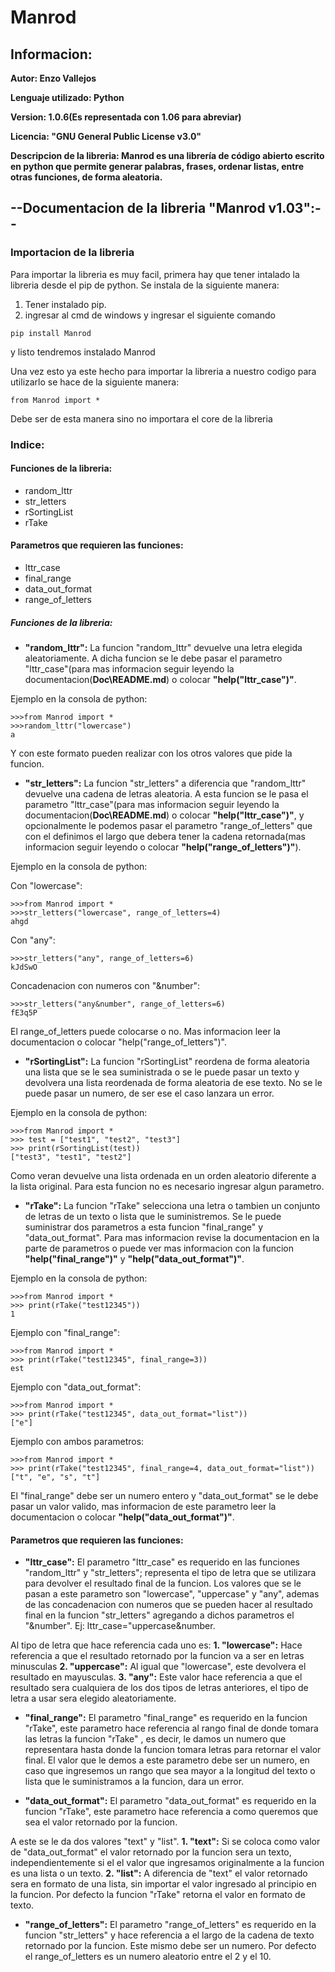 # Manrod

## Informacion: 
**Autor: Enzo Vallejos** 

**Lenguaje utilizado: Python**

**Version: 1.0.6(Es representada con 1.06 para abreviar)**

**Licencia: "GNU General Public License v3.0"**

**Descripcion de la libreria: Manrod es una librería de código abierto escrito en python que permite generar palabras, frases, ordenar listas, entre otras funciones, de forma aleatoria.**

## --Documentacion de la libreria "Manrod v1.03":--

### Importacion de la libreria
Para importar la libreria es muy facil, primera hay que tener intalado la libreria desde el pip de python. Se instala de la siguiente manera:

1. Tener instalado pip.
2. ingresar al cmd de windows y ingresar el siguiente comando
```
pip install Manrod
```
y listo tendremos instalado Manrod

Una vez esto ya este hecho para importar la libreria a nuestro codigo para utilizarlo se hace de la siguiente manera:
```
from Manrod import *
```
Debe ser de esta manera sino no importara el core de la libreria

### Indice:

#### Funciones de la libreria:
- random_lttr
- str_letters
- rSortingList
- rTake

#### Parametros que requieren las funciones:
- lttr_case
- final_range
- data_out_format
- range_of_letters

##### Funciones de la libreria:

- **"random_lttr":** La funcion "random_lttr" devuelve una letra elegida aleatoriamente. 
A dicha funcion se le debe pasar el parametro "lttr_case"(para mas informacion seguir leyendo la documentacion(**Doc\README.md**) o colocar **"help("lttr_case")"**.

Ejemplo en la consola de python:
```
>>>from Manrod import *
>>>random_lttr("lowercase")
a
```
Y con este formato pueden realizar con los otros valores que pide la funcion.

- **"str_letters":** La funcion "str_letters" a diferencia que "random_lttr" devuelve una cadena de letras aleatoria. A esta funcion se le pasa el parametro "lttr_case"(para mas informacion seguir leyendo la documentacion(**Doc\README.md**) o colocar **"help("lttr_case")"**, y opcionalmente le podemos pasar el parametro "range_of_letters" que con el definimos el largo que debera tener la cadena retornada(mas informacion seguir leyendo o colocar **"help("range_of_letters")"**). 

Ejemplo en la consola de python:

Con "lowercase":
```
>>>from Manrod import *
>>>str_letters("lowercase", range_of_letters=4)
ahgd
```

Con "any":
```
>>>str_letters("any", range_of_letters=6)
kJdSwO
```

Concadenacion con numeros con "&number":
```
>>>str_letters("any&number", range_of_letters=6)
fE3q5P
```

El range_of_letters puede colocarse o no. Mas informacion leer la documentacion o colocar "help("range_of_letters")".

- **"rSortingList":** La funcion "rSortingList" reordena de forma aleatoria una lista que se le sea suministrada o se le puede pasar un texto y devolvera una lista reordenada de forma aleatoria de ese texto. No se le puede pasar un numero, de ser ese el caso lanzara un error.

Ejemplo en la consola de python:
```
>>>from Manrod import *
>>> test = ["test1", "test2", "test3"]
>>> print(rSortingList(test))
["test3", "test1", "test2"]
```

Como veran devuelve una lista ordenada en un orden aleatorio diferente a la lista original. Para esta funcion no es necesario ingresar algun parametro.

- **"rTake":** La funcion "rTake" selecciona una letra o tambien un conjunto de letras de un texto o lista que le suministremos. Se le puede suministrar dos parametros a esta funcion "final_range" y "data_out_format".
Para mas informacion revise la documentacion en la parte de parametros o puede ver mas informacion con la funcion **"help("final_range")"** y **"help("data_out_format")"**.

Ejemplo en la consola de python:
```
>>>from Manrod import *
>>> print(rTake("test12345"))
1
```

Ejemplo con "final_range":
```
>>>from Manrod import *
>>> print(rTake("test12345", final_range=3))
est
```

Ejemplo con "data_out_format":
```
>>>from Manrod import *
>>> print(rTake("test12345", data_out_format="list"))
["e"]
```

Ejemplo con ambos parametros:
```
>>>from Manrod import *
>>> print(rTake("test12345", final_range=4, data_out_format="list"))
["t", "e", "s", "t"]
```

El "final_range" debe ser un numero entero y "data_out_format" se le debe pasar un valor valido, mas informacion de este parametro leer la documentacion o colocar **"help("data_out_format")"**.

#### Parametros que requieren las funciones:

- **"lttr_case":** El parametro "lttr_case" es requerido en las funciones "random_lttr" y "str_letters"; representa el tipo de letra que se utilizara para devolver el resultado final de la funcion. Los valores que se le pasan a este parametro son "lowercase", "uppercase" y "any", ademas de las concadenacion con numeros que se pueden hacer al resultado final en la funcion "str_letters" agregando a dichos parametros el "&number". Ej: lttr_case="uppercase&number. 

Al tipo de letra que hace referencia cada uno es:
**1. "lowercase":** Hace referencia a que el resultado retornado por la funcion va a ser en letras minusculas
**2. "uppercase":** Al igual que "lowercase", este devolvera el resultado en mayusculas.
**3. "any":** Este valor hace referencia a que el resultado sera cualquiera de los dos tipos de letras anteriores, el tipo de letra a usar sera elegido aleatoriamente.

- **"final_range":** El parametro "final_range" es requerido en la funcion "rTake", este parametro hace referencia al rango final de donde tomara las letras la funcion "rTake" , es decir, le damos un numero que representara hasta donde la funcion tomara letras para retornar el valor final. 
El valor que le demos a este parametro debe ser un numero, en caso que ingresemos un rango que sea mayor a la longitud del texto o lista que le suministramos a la funcion, dara un error.

- **"data_out_format":** El parametro "data_out_format" es requerido en la funcion "rTake", este parametro hace referencia a como queremos que sea el valor retornado por la funcion. 

A este se le da dos valores "text" y "list".
**1. "text":** Si se coloca como valor de "data_out_format" el valor retornado por la funcion sera un texto, independientemente si el el valor que ingresamos originalmente a la funcion es una lista o un texto.
**2. "list":** A diferencia de "text" el valor retornado sera en formato de una lista, sin importar el valor ingresado al principio en la funcion. Por defecto la funcion "rTake" retorna el valor en formato de texto.

- **"range_of_letters":** El parametro "range_of_letters" es requerido en la funcion  "str_letters" y  hace referencia a el largo de la cadena de texto retornado por la funcion. Este mismo debe ser un numero. 
Por defecto el range_of_letters es un numero aleatorio entre el 2 y el 10.
